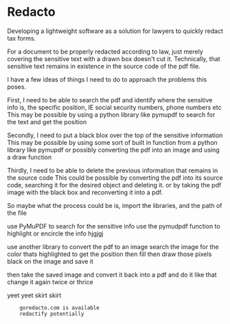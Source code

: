 # Redacto
Developing a lightweight software as a solution for lawyers to quickly redact tax forms.

For a document to be properly redacted according to law, just merely covering the sensitive text with a drawn box doesn't cut it.
Technically, that sensitive text remains in existence in the source code of the pdf file.

I have a few ideas of things I need to do to approach the problems this poses.

First, I need to be able to search the pdf and identify where the sensitive info is, the specific position, IE social security numbers, phone numbers etc
        This may be possible by using a python library like pymupdf to search for the text and get the position
        
Secondly, I need to put a black blox over the top of the sensitive information
        This may be possible by using some sort of built in function from a python library like pymupdf
        or possibly converting the pdf into an image and using a draw function
        
Thirdly, I need to be able to delete the previous information that remains in the source code
        This could be possible by converting the pdf into its source code, searching it for the desired object and deleting it.
        or by taking the pdf image with the black box and reconverting it into a pdf.
        
So maybe what the process could be is,
import the libraries, and the path of the file

use PyMuPDF to search for the sensitive info
use the pymudpdf function to highlight or encircle the info
hjgjgj

use another library to convert the pdf to an image
search the image for the color thats highlighted to get the position
then fill then draw those pixels black on the image and save it

then take the saved image and convert it back into a pdf 
and do it like that
change it again twice or thrice

yeet yeet skirt skirt


        
        
        
        
        goredacto.com is available
        redactify potentially
        
